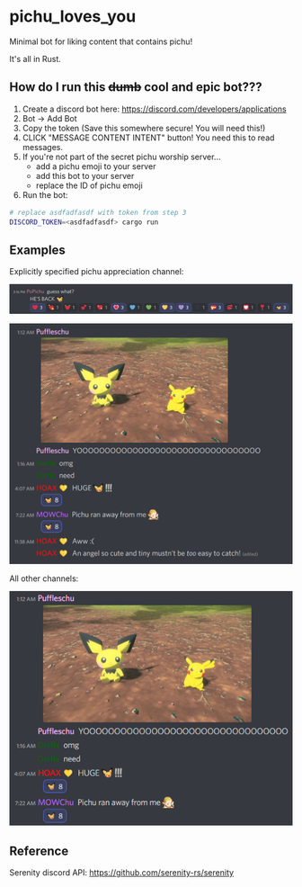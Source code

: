 # pichu_loves_you

Minimal bot for liking content that contains pichu!

It's all in Rust.


## How do I run this ~~dumb~~ cool and epic bot???

1. Create a discord bot here: <https://discord.com/developers/applications>
2. Bot -> Add Bot
3. Copy the token (Save this somewhere secure! You will need this!)
4. CLICK "MESSAGE CONTENT INTENT" button! You need this to read messages.
5. If you're not part of the secret pichu worship server...
    - add a pichu emoji to your server
    - add this bot to your server
    - replace the ID of pichu emoji
6. Run the bot:

```bash
# replace asdfadfasdf with token from step 3
DISCORD_TOKEN=<asdfadfasdf> cargo run
```


## Examples

Explicitly specified pichu appreciation channel:

![Spam channel](images/love_pichu_very_much.png)

![Spam channel2](images/love_pichu_more.png)

All other channels:

![Normal channel](images/love_pichu_a_little.png)


## Reference

Serenity discord API: <https://github.com/serenity-rs/serenity>

